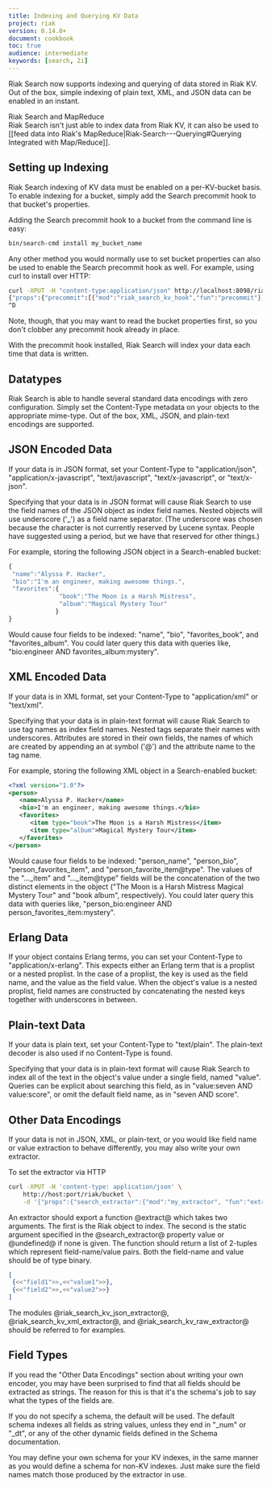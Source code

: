 ```yaml
---
title: Indexing and Querying KV Data
project: riak
version: 0.14.0+
document: cookbook
toc: true
audience: intermediate
keywords: [search, 2i]
---
```


Riak Search now supports indexing and querying of data stored in Riak KV.  Out of the box, simple indexing of plain text, XML, and JSON data can be enabled in an instant.

<div class="info">
<div class="title">Riak Search and MapReduce</div>
Riak Search isn't just able to index data from Riak KV, it can also be used to [[feed data into Riak's MapReduce|Riak-Search---Querying#Querying Integrated with Map/Reduce]].
</div>

## Setting up Indexing

Riak Search indexing of KV data must be enabled on a per-KV-bucket basis.  To enable indexing for a bucket, simply add the Search precommit hook to that bucket's properties.

Adding the Search precommit hook to a bucket from the command line is easy:


```bash
bin/search-cmd install my_bucket_name
```

Any other method you would normally use to set bucket properties can also be used to enable the Search precommit hook as well.  For example, using curl to install over HTTP:

```bash
curl -XPUT -H "content-type:application/json" http://localhost:8098/riak/demo2 --data @-
{"props":{"precommit":[{"mod":"riak_search_kv_hook","fun":"precommit"}]}}
^D
```

Note, though, that you may want to read the bucket properties first, so you don't clobber any precommit hook already in place.

With the precommit hook installed, Riak Search will index your data each time that data is written.

## Datatypes

Riak Search is able to handle several standard data encodings with zero configuration.  Simply set the Content-Type metadata on your objects to the appropriate mime-type.  Out of the box, XML, JSON, and plain-text encodings are supported.

## JSON Encoded Data

If your data is in JSON format, set your Content-Type to "application/json", "application/x-javascript", "text/javascript", "text/x-javascript", or "text/x-json".

Specifying that your data is in JSON format will cause Riak Search to use the field names of the JSON object as index field names.  Nested objects will use underscore ('_') as a field name separator. (The underscore was chosen because the character is not currently reserved by Lucene syntax. People have suggested using a period, but we have that reserved for other things.)

For example, storing the following JSON object in a Search-enabled bucket:

```javascript
{
 "name":"Alyssa P. Hacker",
 "bio":"I'm an engineer, making awesome things.",
 "favorites":{
              "book":"The Moon is a Harsh Mistress",
              "album":"Magical Mystery Tour"
             }
}
```

Would cause four fields to be indexed: "name", "bio", "favorites_book", and "favorites_album".  You could later query this data with queries like, "bio:engineer AND favorites_album:mystery".

## XML Encoded Data

If your data is in XML format, set your Content-Type to "application/xml" or "text/xml".

Specifying that your data is in plain-text format will cause Riak Search to use tag names as index field names.  Nested tags separate their names with underscores.  Attributes are stored in their own fields, the names of which are created by appending an at symbol ('@') and the attribute name to the tag name.

For example, storing the following XML object in a Search-enabled bucket:


```xml
<?xml version="1.0"?>
<person>
   <name>Alyssa P. Hacker</name>
   <bio>I'm an engineer, making awesome things.</bio>
   <favorites>
      <item type="book">The Moon is a Harsh Mistress</item>
      <item type="album">Magical Mystery Tour</item>
   </favorites>
</person>
```

Would cause four fields to be indexed: "person_name", "person_bio", "person_favorites_item", and "person_favorite_item@type".  The values of the "..._item" and "..._item@type" fields will be the concatenation of the two distinct elements in the object ("The Moon is a Harsh Mistress Magical Mystery Tour" and "book album", respectively).  You could later query this data with queries like, "person_bio:engineer AND person_favorites_item:mystery".

## Erlang Data

If your object contains Erlang terms, you can set your Content-Type to "application/x-erlang". This expects either an Erlang term that is a proplist or a nested proplist. In the case of a proplist, the key is used as the field name, and the value as the field value. When the object's value is a nested proplist, field names are constructed by concatenating the nested keys together with underscores in between.

## Plain-text Data

If your data is plain text, set your Content-Type to "text/plain". The plain-text decoder is also used if no Content-Type is found.

Specifying that your data is in plain-text format will cause Riak Search to index all of the text in the object's value under a single field, named "value".  Queries can be explicit about searching this field, as in "value:seven AND value:score", or omit the default field name, as in "seven AND score".

## Other Data Encodings

If your data is not in JSON, XML, or plain-text, or you would like field name or value extraction to behave differently, you may also write your own extractor.

To set the extractor via HTTP

```bash
curl -XPUT -H 'content-type: application/json' \
    http://host:port/riak/bucket \
    -d '{"props":{"search_extractor":{"mod":"my_extractor", "fun":"extract", "arg":"my_arg"}}}'
```

An extractor should export a function @extract@ which takes two arguments.  The first is the Riak object to index.  The second is the static argument specified in the @search_extractor@ property value or @undefined@ if none is given.  The function should return a list of 2-tuples which represent field-name/value pairs.  Both the field-name and value should be of type binary.

```erlang
[
 {<<"field1">>,<<"value1">>},
 {<<"field2">>,<<"value2">>}
]
```


The modules @riak_search_kv_json_extractor@, @riak_search_kv_xml_extractor@, and @riak_search_kv_raw_extractor@ should be referred to for examples.

## Field Types

If you read the "Other Data Encodings" section about writing your own encoder, you may have been surprised to find that all fields should be extracted as strings.  The reason for this is that it's the schema's job to say what the types of the fields are.

If you do not specify a schema, the default will be used.  The default schema indexes all fields as string values, unless they end in "_num" or "_dt", or any of the other dynamic fields defined in the Schema documentation.

You may define your own schema for your KV indexes, in the same manner as you would define a schema for non-KV indexes.  Just make sure the field names match those produced by the extractor in use.
